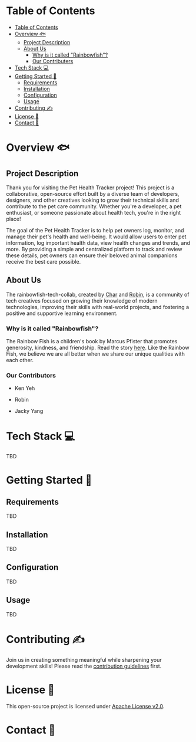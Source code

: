 # Table of Contents

- [Table of Contents](#table-of-contents)
- [Overview 🐟](#overview-)
	- [Project Description](#project-description)
	- [About Us](#about-us)
		- [Why is it called "Rainbowfish"?](#why-is-it-called-rainbowfish)
		- [Our Contributers](#our-contributers)
- [Tech Stack 💻](#tech-stack-)
- [Getting Started 🚀](#getting-started-)
	- [Requirements](#requirements)
	- [Installation](#installation)
	- [Configuration](#configuration)
	- [Usage](#usage)
- [Contributing ✍️](#contributing-️)
- [License 📃](#license-)
- [Contact 💬](#contact-)

# Overview 🐟

## Project Description

Thank you for visiting the Pet Health Tracker project! This project is a collaborative, open-source effort built by a diverse team of developers, designers, and other creatives looking to grow their technical skills and contribute to the pet care community. Whether you're a developer, a pet enthusiast, or someone passionate about health tech, you're in the right place!

The goal of the Pet Health Tracker is to help pet owners log, monitor, and manage their pet's health and well-being. It would allow users to enter pet information, log important health data, view health changes and trends, and more. By providing a simple and centralized platform to track and review these details, pet owners can ensure their beloved animal companions receive the best care possible.

## About Us

The rainbowfish-tech-collab, created by [Char](https://github.com/charburton18) and [Robin](https://github.com/robinallenaz), is a community of tech creatives focused on growing their knowledge of modern technologies, improving their skills with real-world projects, and fostering a positive and supportive learning environment.

### Why is it called "Rainbowfish"?

The Rainbow Fish is a children's book by Marcus Pfister that promotes generosity, kindness, and friendship. Read the story [here](https://milldamschool.org/wp-content/uploads/sites/4/2022/09/The_rainbow_fish.pdf). Like the Rainbow Fish, we believe we are all better when we share our unique qualities with each other.

### Our Contributors
- Ken Yeh

- Robin

- Jacky Yang
# Tech Stack 💻

TBD

# Getting Started 🚀

## Requirements

TBD

## Installation

TBD

## Configuration

TBD

## Usage

TBD

# Contributing ✍️

Join us in creating something meaningful while sharpening your development skills! Please read the [contribution guidelines](https://github.com/Rainbowfish-Tech-Collab/Pet-Health-Tracker/blob/main/CONTRIBUTING.md) first.

# License 📃

This open-source project is licensed under [Apache License v2.0](https://www.apache.org/licenses/LICENSE-2.0).

# Contact 💬
